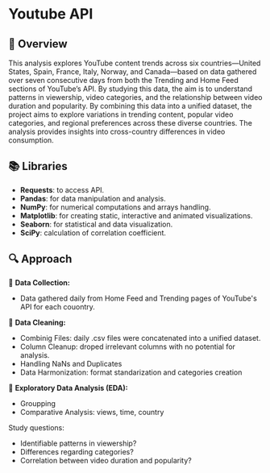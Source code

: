 # Youtube API

## 🔗 Overview
This analysis explores YouTube content trends across six countries—United States, Spain, France, Italy, Norway, and Canada—based on data gathered over seven consecutive days from both the Trending and Home Feed sections of YouTube’s API. By studying this data, the aim is to understand patterns in viewership, video categories, and the relationship between video duration and popularity.
By combining this data into a unified dataset, the project aims to explore variations in trending content, popular video categories, and regional preferences across these diverse countries. The analysis provides insights into cross-country differences in video consumption.

## 📚 Libraries
- **Requests**: to access API.
- **Pandas**: for data manipulation and analysis.
- **NumPy**: for numerical computations and arrays handling.
- **Matplotlib**: for creating static, interactive and animated visualizations.
- **Seaborn**: for statistical and data visualization.
- **SciPy**: calculation of correlation coefficient.

## 🔍 Approach
📶 **Data Collection:** 
 - Data gathered daily from Home Feed and Trending pages of YouTube's API for each couontry.

🚮 **Data Cleaning:**
 - Combinig Files: daily .csv files were concatenated into a unified dataset.
 - Column Cleanup: droped irrelevant columns with no potential for analysis.
 - Handling NaNs and Duplicates
 - Data Harmonization: format standarization and categories creation

🔬 **Exploratory Data Analysis (EDA):**
 - Groupping
 - Comparative Analysis: views, time, country
 
 Study questions:   
  - Identifiable patterns in viewership?
  - Differences regarding categories?
  - Correlation between video duration and popularity?

